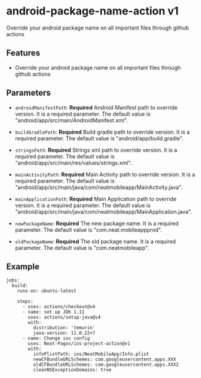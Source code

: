 # android-package-name-action v1
Override your android package name on all important files through github actions

## Features
* Override your android package name on all important files through github actions

## Parameters

- `androidManifestPath`: **Required** Android Manifest path to override version. It is a required parameter. The default value is "android/app/src/main/AndroidManifest.xml".

- `buildGradlePath`: **Required** Build gradle path to override version. It is a required parameter. The default value is "android/app/build.gradle".

- `stringsPath`: **Required** Strings xml path to override version. It is a required parameter. The default value is "android/app/src/main/res/values/strings.xml".

- `mainActivityPath`: **Required** Main Activity path to override version. It is a required parameter. The default value is "android/app/src/main/java/com/neatmobileapp/MainActivity.java".

- `mainApplicationPath`: **Required** Main Application path to override version. It is a required parameter. The default value is "android/app/src/main/java/com/neatmobileapp/MainApplication.java".

- `newPackageName`: **Required** The new package name. It is a required parameter. The default value is "com.neat.mobileappprod".

- `oldPackageName`: **Required** The old package name. It is a required parameter. The default value is "com.neatmobileapp".

## Example
```
jobs:
  build:
    runs-on: ubuntu-latest

    steps:
      - uses: actions/checkout@v4
      - name: set up JDK 1.11
        uses: actions/setup-java@v4
        with:
          distribution: 'temurin'
          java-version: 11.0.22+7
      - name: Change ios config
        uses: Neat-Pagos/ios-project-action@v1
        with:
          infoPlistPath: ios/NeatMobileApp/Info.plist
          newCFBundleURLSchemes: com.googleusercontent.apps.XXX
          oldCFBundleURLSchemes: com.googleusercontent.apps.XXX2
          cleanNSExceptionDomains: true
```
